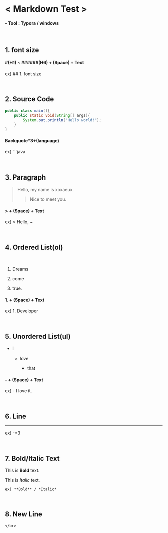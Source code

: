 # < Markdown Test >

#### - Tool : Typora / windows

</br>

## 1. font size

#### #(H1) ~ ######(H6) + (Space) + Text

ex) ## 1. font size

</br>

## 2. Source Code

```java
public class main(){
    public static void(String[] args){
        System.out.println("Hello world!");
    }
}
```

#### Backquote*3+(language)

ex) ```java

</br>

## 3. Paragraph

> Hello, my name is xoxaeux.
>
> > Nice to meet you.

#### > + (Space) + Text

ex) > Hello, ~

</br>

## 4. Ordered List(ol)

</br>

1. Dreams

2. come

3. true.

#### 1. + (Space) + Text
ex) 1. Developer

</br>

## 5. Unordered List(ul)

- I

  - love

    - that

#### - + (Space) + Text
ex) - I love it.

</br>

## 6. Line
---

ex) -*3

</br>

## 7. Bold/Italic Text

This is **Bold** text.

This is *Italic* text.

```
ex) **Bold** / *Italic*
```

</br>

## 8. New Line

```
</br>
```








